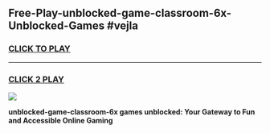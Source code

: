 
## Free-Play-unblocked-game-classroom-6x-Unblocked-Games #vejla
<h3>
<a href="https://news.freeplayer.one?title=unblocked-game-classroom-6x&ref=8M">CLICK TO PLAY</a></h3>
<hr>

<h3>
<a href="https://news.freeplayer.one?title=unblocked-game-classroom-6x&ref=8M">CLICK 2 PLAY</a>
  
</h3>

<a href="https://news.freeplayer.one?title=unblocked-game-classroom-6x&ref=8M"><img src="https://clearcache.store/games.png"></a>


**unblocked-game-classroom-6x games unblocked: Your Gateway to Fun and Accessible Online Gaming**
